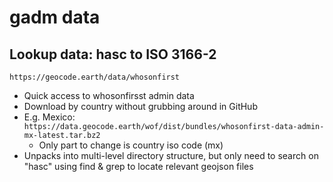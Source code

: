 # gadm data

## Lookup data: hasc to ISO 3166-2

`https://geocode.earth/data/whosonfirst`
* Quick access to whosonfirsst admin data
* Download by country without grubbing around in GitHub
* E.g. Mexico: `https://data.geocode.earth/wof/dist/bundles/whosonfirst-data-admin-mx-latest.tar.bz2`
    * Only part to change is country iso code (mx)   
* Unpacks into multi-level directory structure, but only need to search on "hasc" using find & grep to locate relevant geojson files